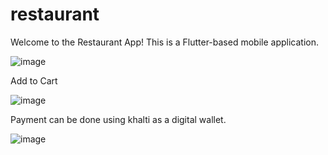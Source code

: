 # restaurant
Welcome to the Restaurant App! This is a Flutter-based mobile application.

![image](https://github.com/ruby222001/Restaurant_flutter/assets/113155583/be63db75-d4a6-4793-9a68-4acce09da199)

Add to Cart

![image](https://github.com/ruby222001/Restaurant_flutter/assets/113155583/5e493932-d0b4-43b3-a257-44be1167fc36)

Payment can be done using khalti as a digital wallet.


![image](https://github.com/ruby222001/Restaurant_flutter/assets/113155583/e0f40351-7491-4cf0-b5a1-b369a34a7538)

